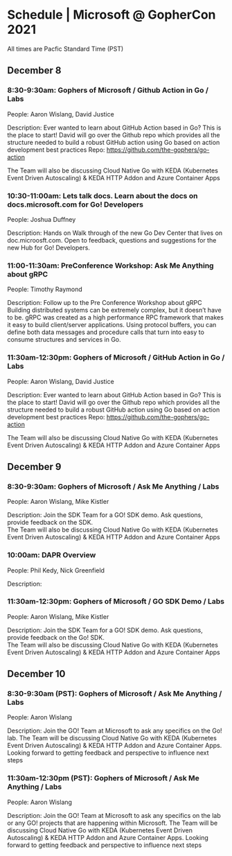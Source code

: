 # Schedule | Microsoft @ GopherCon 2021

All times are Pacfic Standard Time (PST)

## December 8

### 8:30-9:30am: Gophers of Microsoft / Github Action in Go / Labs
People: Aaron Wislang, David Justice

Description: Ever wanted to learn about GitHub Action based in Go?  This is the place to start! David will go over the Github repo which provides all the structure needed to build a robust GitHub action using Go based on action development best practices Repo: https://github.com/the-gophers/go-action

The Team will also be discussing Cloud Native Go with KEDA (Kubernetes Event Driven Autoscaling) & KEDA HTTP Addon and Azure Container Apps

### 10:30-11:00am: Lets talk docs.  Learn about the docs on docs.microsoft.com for Go! Developers
People: Joshua Duffney

Description:  Hands on Walk through of the new Go Dev Center that lives on doc.microosft.com.  Open to feedback, questions and suggestions for the new Hub for Go! Developers.  

### 11:00-11:30am: PreConference Workshop: Ask Me Anything about gRPC
People: Timothy Raymond

Description:  Follow up to the Pre Conference Workshop about gRPC
Building distributed systems can be extremely complex, but it doesn’t have to be. gRPC was created as a high performance RPC framework that makes it easy to build client/server applications. Using protocol buffers, you can define both data messages and procedure calls that turn into easy to consume structures and services in Go.

### 11:30am-12:30pm: Gophers of Microsoft / GitHub Action in Go / Labs
People: Aaron Wislang, David Justice

Description: Ever wanted to learn about GitHub Action based in Go?  This is the place to start! David will go over the Github repo which provides all the structure needed to build a robust GitHub action using Go based on action development best practices Repo: https://github.com/the-gophers/go-action 

The Team will also be discussing Cloud Native Go with KEDA (Kubernetes Event Driven Autoscaling) & KEDA HTTP Addon and Azure Container Apps

## December 9

### 8:30-9:30am: Gophers of Microsoft / Ask Me Anything / Labs
People: Aaron Wislang, Mike Kistler

Description:  Join the SDK Team for a GO! SDK demo.  Ask questions, provide feedback on the SDK.  
The Team will also be discussing Cloud Native Go with KEDA (Kubernetes Event Driven Autoscaling) & KEDA HTTP Addon and Azure Container Apps

### 10:00am: DAPR Overview 
People: Phil Kedy, Nick Greenfield

Description: 

### 11:30am-12:30pm: Gophers of Microsoft / GO SDK Demo / Labs
People: Aaron Wislang, Mike Kistler

Description:  Join the SDK Team for a GO! SDK demo.  Ask questions, provide feedback on the Go! SDK.  
The Team will also be discussing Cloud Native Go with KEDA (Kubernetes Event Driven Autoscaling) & KEDA HTTP Addon and Azure Container Apps

## December 10

### 8:30-9:30am (PST): Gophers of Microsoft / Ask Me Anything / Labs
People: Aaron Wislang

Description:  Join the GO! Team at Microsoft to ask any specifics on the Go! lab. The Team will be discussing Cloud Native Go with KEDA (Kubernetes Event Driven Autoscaling) & KEDA HTTP Addon and Azure Container Apps.  Looking forward to getting feedback and perspective to influence next steps

### 11:30am-12:30pm (PST): Gophers of Microsoft / Ask Me Anything / Labs
People: Aaron Wislang

Description:  Join the GO! Team at Microsoft to ask any specifics on the lab or any GO! projects that are happening within Microsoft. The Team will be discussing Cloud Native Go with KEDA (Kubernetes Event Driven Autoscaling) & KEDA HTTP Addon and Azure Container Apps.  Looking forward to getting feedback and perspective to influence next steps
